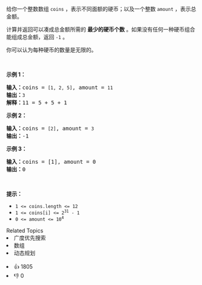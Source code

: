 <p>给你一个整数数组 <code>coins</code> ，表示不同面额的硬币；以及一个整数 <code>amount</code> ，表示总金额。</p>

<p>计算并返回可以凑成总金额所需的 <strong>最少的硬币个数</strong> 。如果没有任何一种硬币组合能组成总金额，返回&nbsp;<code>-1</code> 。</p>

<p>你可以认为每种硬币的数量是无限的。</p>

<p>&nbsp;</p>

<p><strong>示例&nbsp;1：</strong></p>

<pre>
<strong>输入：</strong>coins = <code>[1, 2, 5]</code>, amount = <code>11</code>
<strong>输出：</strong><code>3</code> 
<strong>解释：</strong>11 = 5 + 5 + 1</pre>

<p><strong>示例 2：</strong></p>

<pre>
<strong>输入：</strong>coins = <code>[2]</code>, amount = <code>3</code>
<strong>输出：</strong>-1</pre>

<p><strong>示例 3：</strong></p>

<pre>
<strong>输入：</strong>coins = [1], amount = 0
<strong>输出：</strong>0
</pre>

<p>&nbsp;</p>

<p><strong>提示：</strong></p>

<ul>
	<li><code>1 &lt;= coins.length &lt;= 12</code></li>
	<li><code>1 &lt;= coins[i] &lt;= 2<sup>31</sup> - 1</code></li>
	<li><code>0 &lt;= amount &lt;= 10<sup>4</sup></code></li>
</ul>
<div><div>Related Topics</div><div><li>广度优先搜索</li><li>数组</li><li>动态规划</li></div></div><br><div><li>👍 1805</li><li>👎 0</li></div>